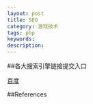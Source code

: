 ```yaml
---
layout: post
title: SEO
category: 游戏技术
tags: php
keywords: 
description: 
---
```


##各大搜索引擎链接提交入口

[百度](http://www.baidu.com/search/url_submit.html)

##References